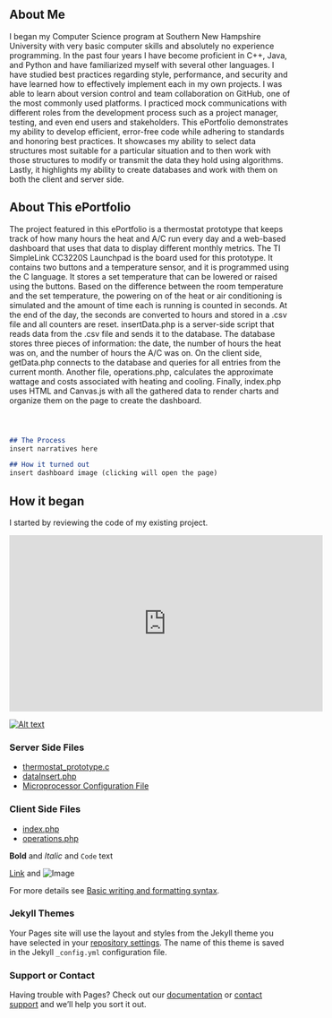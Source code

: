 ## About Me

I began my Computer Science program at Southern New Hampshire University with very basic computer skills and absolutely no experience programming. In the past four years I have become proficient in C++, Java, and Python and have familiarized myself with several other languages. I have studied best practices regarding style, performance, and security and have learned how to effectively implement each in my own projects. I was able to learn about version control and team collaboration on GitHub, one of the most commonly used platforms. I practiced mock communications with different roles from the development process such as a project manager, testing, and even end users and stakeholders. 
This ePortfolio demonstrates my ability to develop efficient, error-free code while adhering to standards and honoring best practices. It showcases my ability to select data structures most suitable for a particular situation and to then work with those structures to modify or transmit the data they hold using algorithms. Lastly, it highlights my ability to create databases and work with them on both the client and server side.

## About This ePortfolio
The project featured in this ePortfolio is a thermostat prototype that keeps track of how many hours the heat and A/C run every day and a web-based dashboard that uses that data to display different monthly metrics. The TI SimpleLink CC3220S Launchpad is the board used for this prototype. It contains two buttons and a temperature sensor, and it is programmed using the C language. It stores a set temperature that can be lowered or raised using the buttons. Based on the difference between the room temperature and the set temperature, the powering on of the heat or air conditioning is simulated and the amount of time each is running is counted in seconds. At the end of the day, the seconds are converted to hours and stored in a .csv file and all counters are reset.
insertData.php is a server-side script that reads data from the .csv file and sends it to the database. The database stores three pieces of information: the date, the number of hours the heat was on, and the number of hours the A/C was on. On the client side, getData.php connects to the database and queries for all entries from the current month. Another file, operations.php, calculates the approximate wattage and costs associated with heating and cooling. Finally, index.php uses HTML and Canvas.js with all the gathered data to render charts and organize them on the page to create the dashboard.

```markdown



## The Process
insert narratives here

## How it turned out
insert dashboard image (clicking will open the page)
```
## How it began
I started by reviewing the code of my existing project.

<iframe width="560" height="315" src="https://www.youtube.com/embed/glA8dEty4Rw" title="YouTube video player" frameborder="0" allow="accelerometer; autoplay; clipboard-write; encrypted-media; gyroscope; picture-in-picture" allowfullscreen></iframe>

[![Alt text](https://i.ytimg.com/vi/glA8dEty4Rw/maxresdefault.jpg)](https://www.youtube.com/watch?v=glA8dEty4Rw)


### Server Side Files
- [thermostat_prototype.c](https://github.com/Kelsey-Stokes/ePortfolio/blob/gh-pages/Back%20End/Thermostat_Prototype/thermostat_prototype.c)
- [dataInsert.php](https://github.com/Kelsey-Stokes/ePortfolio/blob/gh-pages/Back%20End/dataInsert.php)
- [Microprocessor Configuration File](https://github.com/Kelsey-Stokes/ePortfolio/blob/gh-pages/Back%20End/Thermostat_Prototype/gpiointerrupt.syscfg)

### Client Side Files
- [index.php](https://github.com/Kelsey-Stokes/ePortfolio/blob/gh-pages/Front%20End/index.php)
- [operations.php](https://github.com/Kelsey-Stokes/ePortfolio/blob/gh-pages/Front%20End/operations.php)


**Bold** and _Italic_ and `Code` text

[Link](url) and ![Image](src)


For more details see [Basic writing and formatting syntax](https://docs.github.com/en/github/writing-on-github/getting-started-with-writing-and-formatting-on-github/basic-writing-and-formatting-syntax).

### Jekyll Themes

Your Pages site will use the layout and styles from the Jekyll theme you have selected in your [repository settings](https://github.com/Kelsey-Wyer/ePortfolio/settings/pages). The name of this theme is saved in the Jekyll `_config.yml` configuration file.

### Support or Contact

Having trouble with Pages? Check out our [documentation](https://docs.github.com/categories/github-pages-basics/) or [contact support](https://support.github.com/contact) and we’ll help you sort it out.
